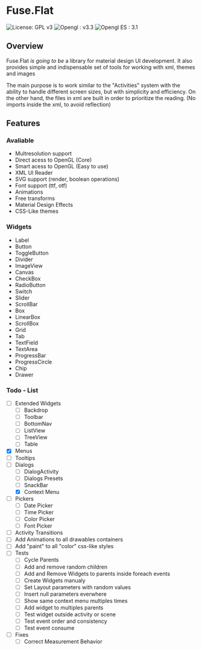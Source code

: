 # Fuse.Flat
![License: GPL v3](https://img.shields.io/badge/License-GPL%20v3-blue.svg)
![Opengl : v3.3](https://img.shields.io/badge/opengl-3.3-yellow.svg)
![Opengl ES : 3.1](https://img.shields.io/badge/opengl%20ES-3.1-red.svg)

## Overview
Fuse.Flat *is going to be* a library for material design UI development. It also provides simple and indispensable set of tools for working with xml, themes and images  

The main purpose is to work similar to the "Activities" system with the ability to handle different screen sizes, but with simplicity and efficiency. On the other hand, the files in xml are built in order to prioritize the reading. (No imports inside the xml, to avoid reflection)  

## Features

### Avaliable
 - Multresolution support
 - Direct acess to OpenGL (Core)
 - Smart acess to OpenGL (Easy to use)
 - XML UI Reader
 - SVG support (render, boolean operations)
 - Font support (ttf, otf)
 - Animations
 - Free transforms
 - Material Design Effects
 - CSS-Like themes
 
### Widgets
 - Label
 - Button
 - ToggleButton
 - Divider
 - ImageView
 - Canvas
 - CheckBox
 - RadioButton
 - Switch
 - Slider
 - ScrollBar
 - Box
 - LinearBox
 - ScrollBox
 - Grid
 - Tab
 - TextField
 - TextArea
 - ProgressBar
 - ProgressCircle
 - Chip
 - Drawer
 
### Todo - List
 - [ ] Extended Widgets
    - [ ] Backdrop
    - [ ] Toolbar
    - [ ] BottomNav
    - [ ] ListView
    - [ ] TreeView
    - [ ] Table
 - [x] Menus
 - [ ] Tooltips
 - [ ] Dialogs
   - [ ] DialogActivity
   - [ ] Dialogs Presets
   - [ ] SnackBar
   - [x] Context Menu
 - [ ] Pickers
   - [ ] Date Picker
   - [ ] Time Picker
   - [ ] Color Picker
   - [ ] Font Picker
 - [ ] Activity Transitions
 - [ ] Add Animations to all drawables containers
 - [ ] Add "paint" to all "color" css-like styles
 - [ ] Tests
   - [ ] Cycle Parents
   - [ ] Add and remove random children
   - [ ] Add and Remove Widgets to parents inside foreach events
   - [ ] Create Widgets manualy
   - [ ] Set Layout parameters with random values
   - [ ] Insert null parameters everwhere
   - [ ] Show same context menu multiples times
   - [ ] Add widget to multiples parents
   - [ ] Test widget outside activity or scene
   - [ ] Test event order and consistency
   - [ ] Test event consume
 - [ ] Fixes
   - [ ] Correct Measurement Behavior
